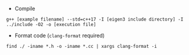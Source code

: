 - Compile

```shell
g++ [example filename] --std=c++17 -I [eigen3 include directory] -I ../include -O2 -o [execution file]
```

- Format code (``clang-format`` required)
```shell
find ./ -iname *.h -o -iname *.cc | xargs clang-format -i
```